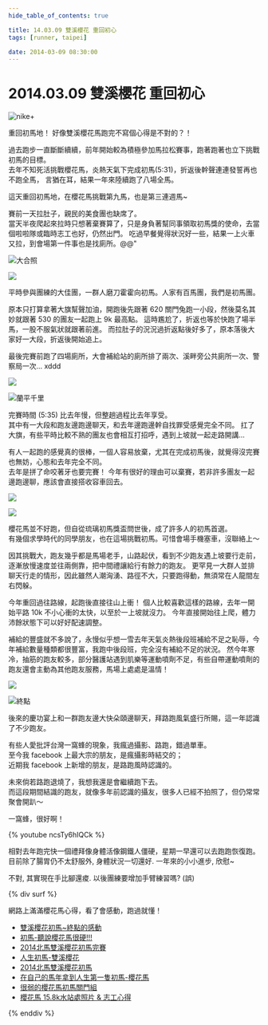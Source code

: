 ```yaml
---
hide_table_of_contents: true

title: 14.03.09 雙溪櫻花 重回初心
tags: [runner, taipei]

date: 2014-03-09 08:30:00
---
```


2014.03.09 雙溪櫻花 重回初心
=========================

![nike+](https://lh4.googleusercontent.com/-yCRNne9NZX0/U33LAUaZ8EI/AAAAAAAAIh0/58EMw5A09QA/w1000-h750-no/140309_index.png)

重回初馬地！
好像雙溪櫻花馬跑完不寫個心得是不對的？！

過去跑步一直斷斷續續，前年開始較為積極參加馬拉松賽事，跑著跑著也立下挑戰初馬的目標。  
去年不知死活挑戰櫻花馬，炎熱天氣下完成初馬(5:31)，折返後幹聲連連發誓再也不跑全馬，
言猶在耳，結果一年來陸續跑了八場全馬。

這天重回初馬地，在櫻花馬挑戰第九馬，也是第三連週馬~

賽前一天拉肚子，親民的美食團也缺席了。  
當天半夜爬起來拉時只想著棄賽算了，只是身負著幫同事領取初馬獎的使命，去當個啦啦隊或臨時志工也好，仍然出門。
吃過早餐覺得狀況好一些，結果一上火車又拉，到會場第一件事也是找廁所。@@"

![大合照](https://lh3.googleusercontent.com/-8Y2KLSmH5U0/U3xBd8sMuTI/AAAAAAAAH7k/njiQB6YBg9k/w1352-h759-no/140309_CherryBlossomsBlvd_011.jpg)

![](https://lh3.googleusercontent.com/-d0cI7s8Bsj8/U3xBbpPgRQI/AAAAAAAAH6w/-2OQSqJSHSY/w1303-h866-no/140309_CherryBlossomsBlvd_005.jpg)

平時參與團練的大佳團，一群人磨刀霍霍向初馬。人家有百馬團，我們是初馬團。

原本只打算拿著大旗幫聲加油，開跑後先跟著 620 關門兔跑一小段，然後莫名其妙就跟著 530 的團友一起跑上 9k 最高點。
這時尷尬了，折返也等於快跑了場半馬，一股不服氣狀就跟著前進。
而拉肚子的況況過折返點後好多了，原本落後大家好一大段，折返後開始追上。

最後完賽前跑了四場廁所，大會補給站的廁所排了兩次、溪畔旁公共廁所一次、警察局一次... xddd

![](https://lh5.googleusercontent.com/-ifX7F9zaDUI/U3xBaDbhcLI/AAAAAAAAH-I/lAMWYdQJDsw/w1155-h866-no/140309_CherryBlossomsBlvd_003.jpg)

![蘭平千里](https://lh3.googleusercontent.com/-GlvkyKfvrXI/U3xBefVoHnI/AAAAAAAAH7w/fAn18YCGyy4/w1155-h866-no/140309_CherryBlossomsBlvd_013.jpg)

完賽時間 (5:35) 比去年慢，但整趟過程比去年享受。  
其中有一大段和跑友邊跑邊聊天，和去年邊跑邊幹自找罪受感覺完全不同。
扛了大旗，有些平時比較不熟的團友也會相互打招呼，遇到上坡就一起走路開講...

有人一起跑的感覺真的很棒，一個人容易放棄，尤其在完成初馬後，就覺得沒完賽也無妨，心態和去年完全不同。  
去年是拼了命咬著牙也要完賽！
今年有很好的理由可以棄賽，若非許多團友一起邊跑邊聊，應該會直接搭收容車回去。

![](https://lh6.googleusercontent.com/-CJlPWqlGXMY/U3xBk04LXdI/AAAAAAAAH9w/RjqYVD9lL7s/w576-h866-no/140309_CherryBlossomsBlvd_028.jpg)

![](https://lh5.googleusercontent.com/-QShTMCOiNvc/U3xBdex9MtI/AAAAAAAAH7c/AnzjawJSwVo/w577-h866-no/140309_CherryBlossomsBlvd_010.jpg)

櫻花馬並不好跑，但自從琉璃初馬獎盃問世後，成了許多人的初馬首選。  
有幾個求學時代的同學朋友，也在這場挑戰初馬。可惜會場手機塞車，沒聯絡上～

因其挑戰大，跑友幾乎都是馬場老手，山路起伏，看到不少跑友遇上坡要行走前，逐漸放慢速度並往兩側靠，把中間禮讓給行有餘力的跑友。
更罕見一大群人並排聊天行走的情形，因此雖然人潮洶湧、路徑不大，只要跑得動，無須常在人龍間左右閃躲。

今年重回過往路線，起跑後直接往山上衝！
個人比較喜歡這樣的路線，去年一開始平路 10k 不小心衝的太快，以至於一上坡就沒力。
今年直接開始往上爬，體力沛餘狀態下可以好好配速調整。

補給的豐盛就不多說了，永慢似乎想一雪去年天氣炎熱後段班補給不足之恥辱，今年補給數量種類都很豐富，我跑中後段班，完全沒有補給不足的狀況。
然今年寒冷，抽筋的跑友較多，部分醫護站遇到肌樂等運動噴劑不足，有些自帶運動噴劑的跑友還會主動為其他跑友服務，馬場上處處是溫情！

![](https://lh6.googleusercontent.com/-oGkUBYQUnVo/U3xBf1TeN8I/AAAAAAAAH9k/YxEfOk72nAw/w577-h866-no/140309_CherryBlossomsBlvd_016.jpg)

![終點](https://lh3.googleusercontent.com/-Ud1TH2oWpUE/U3xBiireHbI/AAAAAAAAH9I/fP6TA2wES_o/w1299-h866-no/140309_CherryBlossomsBlvd_023.jpg)

後來的慶功宴上和一群跑友邊大快朵頤邊聊天，拜路跑風氣盛行所賜，這一年認識了不少跑友。

有些人愛批評台灣一窩蜂的現象，我瘋過攝影、路跑，錯過單車。  
至今我 facebook 上最大宗的朋友，是瘋攝影時結交的；  
近期我 facebook 上新增的朋友，是路跑風時認識的。

未來倘若路跑退燒了，我想我還是會繼續跑下去。  
而這段期間結識的跑友，就像多年前認識的攝友，很多人已經不拍照了，但仍常常聚會開趴～

一窩蜂，很好啊！

{% youtube ncsTy6hIQCk %}

相對去年跑完快一個禮拜像身體活像鋼鐵人僵硬，星期一早還可以去跑跑恢復跑。  
目前除了腸胃仍不太舒服外, 身體狀況一切還好. 一年來的小小進步, 欣慰~

不對, 其實現在手比腳還痠. 以後團練要增加手臂練習嗎? (誤)

{% div surf %}

網路上滿滿櫻花馬心得，看了會感動，跑過就懂！

-   [雙溪櫻花初馬~終點的感動](http://goo.gl/jx4vqz)
-   [初馬-聽說櫻花馬很硬!!!](http://goo.gl/xl0qP4)
-   [2014北馬雙溪櫻花初馬完賽](http://goo.gl/o7OVl3)
-   [人生初馬-雙溪櫻花](http://goo.gl/tlej8V)
-   [2014北馬雙溪櫻花初馬](http://goo.gl/6HXzu2)
-   [在自己的馬年拿到人生第一隻初馬-櫻花馬](http://goo.gl/GBT6W6)
-   [很弱的櫻花馬初馬關門組](http://goo.gl/uEBS1q)
-   [櫻花馬 15.8k水站處照片 & 志工心得](http://goo.gl/iwdXs9)

{% enddiv %}
